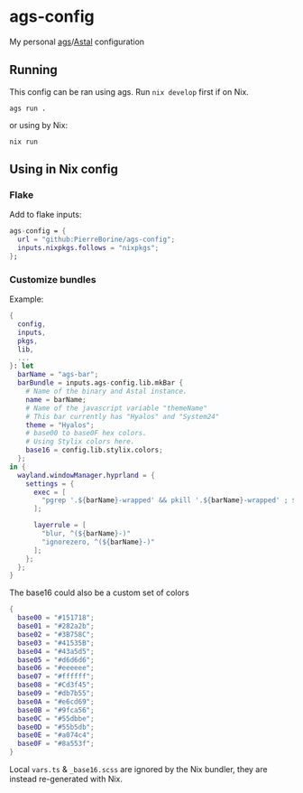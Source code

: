ags-config
==========

My personal [ags](https://github.com/Aylur/ags)/[Astal](https://github.com/aylur/astal) configuration

## Running

This config can be ran using ags.
Run `nix develop` first if on Nix.
```Shell
ags run .
```

or using by Nix:
```Shell
nix run
```

## Using in Nix config

### Flake
Add to flake inputs:
```Nix
ags-config = {
  url = "github:PierreBorine/ags-config";
  inputs.nixpkgs.follows = "nixpkgs";
};
```

### Customize bundles
Example:
```Nix
{
  config,
  inputs,
  pkgs,
  lib,
  ...
}: let
  barName = "ags-bar";
  barBundle = inputs.ags-config.lib.mkBar {
    # Name of the binary and Astal instance.
    name = barName;
    # Name of the javascript variable "themeName"
    # This bar currently has "Hyalos" and "System24"
    theme = "Hyalos";
    # base00 to base0F hex colors.
    # Using Stylix colors here.
    base16 = config.lib.stylix.colors;
  };
in {
  wayland.windowManager.hyprland = {
    settings = {
      exec = [
        "pgrep '.${barName}-wrapped' && pkill '.${barName}-wrapped' ; ${lib.getExe barBundle}"
      ];

      layerrule = [
        "blur, ^(${barName}-)"
        "ignorezero, ^(${barName}-)"
      ];
    };
  };
}
```

The base16 could also be a custom set of colors
```Nix
{
  base00 = "#151718";
  base01 = "#282a2b";
  base02 = "#3B758C";
  base03 = "#41535B";
  base04 = "#43a5d5";
  base05 = "#d6d6d6";
  base06 = "#eeeeee";
  base07 = "#ffffff";
  base08 = "#Cd3f45";
  base09 = "#db7b55";
  base0A = "#e6cd69";
  base0B = "#9fca56";
  base0C = "#55dbbe";
  base0D = "#55b5db";
  base0E = "#a074c4";
  base0F = "#8a553f";
}
```

Local `vars.ts` & `_base16.scss` are ignored by the Nix bundler, they are instead re-generated with Nix.
